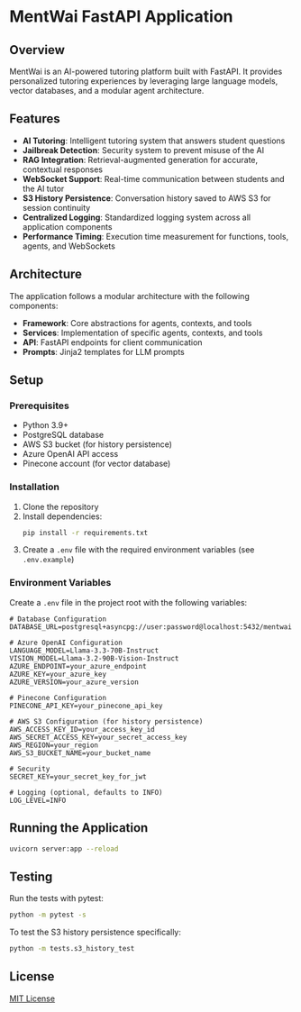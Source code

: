 # MentWai FastAPI Application

## Overview

MentWai is an AI-powered tutoring platform built with FastAPI. It provides personalized tutoring experiences by leveraging large language models, vector databases, and a modular agent architecture.

## Features

- **AI Tutoring**: Intelligent tutoring system that answers student questions
- **Jailbreak Detection**: Security system to prevent misuse of the AI
- **RAG Integration**: Retrieval-augmented generation for accurate, contextual responses
- **WebSocket Support**: Real-time communication between students and the AI tutor
- **S3 History Persistence**: Conversation history saved to AWS S3 for session continuity
- **Centralized Logging**: Standardized logging system across all application components
- **Performance Timing**: Execution time measurement for functions, tools, agents, and WebSockets

## Architecture

The application follows a modular architecture with the following components:

- **Framework**: Core abstractions for agents, contexts, and tools
- **Services**: Implementation of specific agents, contexts, and tools
- **API**: FastAPI endpoints for client communication
- **Prompts**: Jinja2 templates for LLM prompts

## Setup

### Prerequisites

- Python 3.9+
- PostgreSQL database
- AWS S3 bucket (for history persistence)
- Azure OpenAI API access
- Pinecone account (for vector database)

### Installation

1. Clone the repository
2. Install dependencies:
   ```bash
   pip install -r requirements.txt
   ```
3. Create a `.env` file with the required environment variables (see `.env.example`)

### Environment Variables

Create a `.env` file in the project root with the following variables:

```
# Database Configuration
DATABASE_URL=postgresql+asyncpg://user:password@localhost:5432/mentwai

# Azure OpenAI Configuration
LANGUAGE_MODEL=Llama-3.3-70B-Instruct
VISION_MODEL=Llama-3.2-90B-Vision-Instruct
AZURE_ENDPOINT=your_azure_endpoint
AZURE_KEY=your_azure_key
AZURE_VERSION=your_azure_version

# Pinecone Configuration
PINECONE_API_KEY=your_pinecone_api_key

# AWS S3 Configuration (for history persistence)
AWS_ACCESS_KEY_ID=your_access_key_id
AWS_SECRET_ACCESS_KEY=your_secret_access_key
AWS_REGION=your_region
AWS_S3_BUCKET_NAME=your_bucket_name

# Security
SECRET_KEY=your_secret_key_for_jwt

# Logging (optional, defaults to INFO)
LOG_LEVEL=INFO
```

## Running the Application

```bash
uvicorn server:app --reload
```


## Testing

Run the tests with pytest:

```bash
python -m pytest -s
```

To test the S3 history persistence specifically:

```bash
python -m tests.s3_history_test
```

## License

[MIT License](LICENSE)